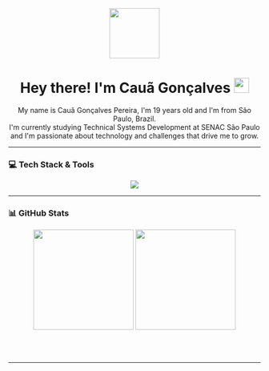 <div id="header" align="center">
  <img src="https://media.giphy.com/media/M9gbBd9nbDrOTu1Mqx/giphy.gif" width="100"/>
  <h1>
    Hey there! I'm Cauã Gonçalves
    <img src="https://media.giphy.com/media/hvRJCLFzcasrR4ia7z/giphy.gif" width="30px"/>
  </h1>
 <p align="center">
  My name is Cauã Gonçalves Pereira, I'm 19 years old and I'm from São Paulo, Brazil. 
  <br/>
  I'm currently studying Technical Systems Development at SENAC São Paulo and I'm passionate about technology and challenges that drive me to grow.
</p>
</div>

---

### 💻 Tech Stack & Tools
<p align="center">
  <a href="https://skillicons.dev">
    <img src="https://skillicons.dev/icons?i=html,css,js,python,cs,java,spring,mysql,postgres,git,idea,postman,vscode&perline=7" />
  </a>
</p>

---

### 📊 GitHub Stats

<p align="center">
  <img src="https://github-readme-stats.vercel.app/api?username=cauagoncalves-p&show_icons=true&theme=tokyonight&include_all_commits=true&locale=en" height="200"/>
  <img src="https://github-readme-stats.vercel.app/api/top-langs/?username=cauagoncalves-p&theme=tokyonight&layout=compact&custom_title=Top%20Languages" height="200"/>
  <br/>
  <br/>

</p>

<br>
<hr>


